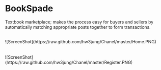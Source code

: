 BookSpade
======

Textbook marketplace; makes the process easy for buyers and sellers by automatically matching appropriate posts together to form transactions.

<br>
![ScreenShot](https://raw.github.com/hw3jung/Chanel/master/Home.PNG)
<br>
<br>
<br>
![ScreenShot](https://raw.github.com/hw3jung/Chanel/master/Register.PNG)
